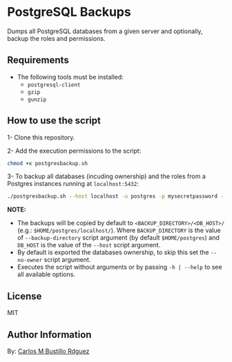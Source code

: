 # PostgreSQL Backups

Dumps all PostgreSQL databases from a given server and optionally, backup the roles and permissions.

## Requirements

- The following tools must be installed:
  - `postgresql-client`
  - `gzip`
  - `gunzip`

## How to use the script

1- Clone this repository.

2- Add the execution permissions to the script:

```bash
chmod +x postgresbackup.sh
```

3- To backup all databases (incuding ownership) and the roles from a Postgres instances running at `localhost:5432`:

```bash
./postgresbackup.sh --host localhost -u postgres -p mysecretpassword --backup-roles
```

**NOTE:**

- The backups will be copied by default to `<BACKUP_DIRECTORY>/<DB_HOST>/` (e.g.: `$HOME/postgres/localhost/`). Where `BACKUP_DIRECTORY` is the value of `--backup-directory` script argument (by default `$HOME/postgres`) and `DB_HOST` is the value of the `--host` script argument.
- By default is exported the databases ownership, to skip this set the `--no-owner` script argument.
- Executes the script without arguments or by passing `-h | --help` to see all available options.

## License

MIT

## Author Information

By: [Carlos M Bustillo Rdguez](https://linkedin.com/in/carlosbustillordguez/)

